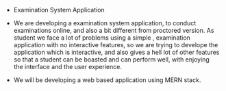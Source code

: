 * Examination System Application 
* We are developing a examination system application, to conduct examinations online, and also a bit different from proctored version. As student we face a lot of problems using a simple ,
examination application with no interactive features, so we are trying to develope the application which is interactive, and also gives a hell lot of other features so that a student can be boasted and can perform well, with enjoying the interface and the user experience.

* We will be developing a web based application using MERN stack.